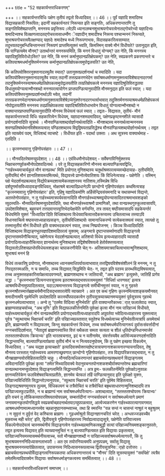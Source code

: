 +++
title = "52 सहकार्यन्तराधिकरणम्"

+++
।। सहकार्यन्तरविधिः पक्षेण तृतीयं तद्वतो विध्यादिवत् ।। 46 ।। पूर्वं यज्ञादि शमादिश्च विद्यासहकारी निरूपितः; इदानीं सहकार्यनतरं निरूप्यत इति सङ्गतिः, अधिकरणान्तराणि तु सङ्गतिविशेषप्राप्तानि, मननस्य प्रवृत्तिरूप।त्वेऽपि ध्यानालम्बनशुभाश्रयगोचरत्वेनातद्गोचरेभ्यो यज्ञादिभ्यः शमादिभ्यश्च विलक्षणत्वादतद्गोचरत्वसाधर्म्येण ेयज्ञादीन् शमादीश्च निरूप्य पश्चान्मननं निरूप्यते, शुभाश्रयगोचरत्ववैलक्षण्याद् यज्ञादेः शमादेश्च मध्ये निरूपणाभावः, विदासहकारित्वसाम्यात् तदुभयतदनुबन्धिचिन्तानन्तरं निरूपणं प्राप्तमित्युक्त्तं भवति, किमस्मिन् वाक्ये मौनं विधीयते? उतानूद्यत इति, किं पाण्डित्यमेव मौनम्? उतार्थान्तरं मननरूपमिति, किं मननं विधातुं योग्यम्? उत नेति, किं मननस्य यज्ञादिशुतिविरोधोऽस्ति? उत नेति, किं मननं कर्मानुष्ठानप्रतिक्षेपकम्? उत नेति, स्वप्रकरणे प्रकरणान्तरे च कतिपयाश्रमधर्मानुक्त्तिर्मननस्य कर्मानुष्ठानप्रतिक्षेपकत्वमुपोद्वलयति? उत नेति,

किं कतिपयोक्त्तिरनुक्त्तानादरमूलैव स्यात्? उतानुक्त्तप्रदर्शनार्था च स्यादिति । यदा कतिपयोक्त्तिरनुक्त्तानादरमूलैव स्यात् तदानीं तत्तत्प्रकरणभेदेन सर्वाश्रमधर्माणामनुक्त्तत्वाविशेषादनादरगर्मा तदनुक्त्तिर्मननस्याश्रमधर्मप्रतिक्षेपकत्वमुपोद्वलयतीति तत्प्रतिक्षेपकत्वे मननस्य यज्ञादिश्रुतिविरुद्धतया विधातुमयोग्यत्वान्मौनशब्दो मननपरत्वायोगेन प्राप्तपाण्डित्यानुवादीति मौनमनूद्यत इति फलं स्यात् । यदा कतिपयोक्त्तिरनुक्त्तप्रदर्शनार्थाऽपि भवेत्, तदानीं तत्तत्प्रकरणभेदानाश्रमधर्माणामनुक्त्तत्वाविशेषेऽप्यनुक्त्तेरनादरगभर्त्वाभावात् तदुक्त्तिर्मननस्याश्रमधर्मप्रतिक्षेपकत्वं नोपोद्वलयतीति मननस्य तदप्रतिक्षेपकतया यज्ञादिश्रतिविरोधाभावेन विधातुं योग्यत्वान्मौनशब्दो न वाक्यान्तरप्राप्तपाण्डित्यानुवादीति मौनस्य विधेयत्वं फलं स्यात् । तद्वतः- विद्यावतः, तृतीयं- मौनं सहकार्यन्तररूपो विधिः सहकारित्वेन विधेयम्, यज्ञादानशमदमादिवत्, पक्षेणप्रकृष्टमनशीले व्यासादौ प्रयोगदर्शनादिति सूत्रार्थः । मौनपाण्डित्यशब्दयोर्ज्ञानार्थत्वादिति - मौनशब्दस्य मननार्थत्वान्मननस्य शवणप्रतिषांर्थमानविशेषरूपत्वात् पण्डितशब्दस्य विद्वद्विषयताप्रसिद्धेश्च मौनपाण्डित्यशब्दयोर्ज्ञानार्थत्वम् । तद्वत इति व्याख्येयं पदम्, विधिशब्दं व्याचष्टे । विधीयत इति - पदार्था उक्त्ताः । अथ सूत्रस्य वाक्यार्थमाह - एतदिति ।

।। कृत्स्नभावात्तु गृहिणोपसंहारः ।। 47 ।।

।। मौनवदितरेषामप्युपदेशात् ।। 48 ।। एवंविधमौनोपदेशवत् - सर्वेषणाविनिर्मुक्त्तस्य भिक्षाचरणपूर्वकमौनोपदेशवदित्यर्थः । परे तु विद्यासहकारिणो मौनस्य बाल्यपाण्डित्यवद्विधिः, "गार्हस्थ्यमाचार्यकुलं मौनं वानप्रस्थ' मिति प्रयोगात् मुनिशब्दस्य चतुर्थाश्रमपरत्वव्यवच्छेदायाह- तृतीयमिति, तृतीयमिदं मौनं ज्ञानातिशयरूपमित्यर्थः, विद्यावत्त्वे प्राप्नोत्येवातिशयः किं विधिनेत्यत्राह - पक्षेणेति । यस्मिन् पक्षे भेददर्शनप्राबल्यात् विद्योपेक्रमदशायामेकत्वज्ञानस्य नातिशयः,तस्मिन्नेष विधिः दर्शपूणर्मासविध्यादावङ्गविधिवत्, मोक्षाश्रमे बाल्यादिप्रधानेऽपि छान्दोग्ये गृहिणोपसंहारः कथमित्यत्राह "कृत्स्नमावात्तु गृहिणोपसंहारः' इति, गृहिषु यज्ञादिकर्माणि अर्हिसेन्द्रियसंयमनादि च यथासम्भवं विद्यन्ते, अतस्तेनोपसंहारः, न तु गार्हस्थ्यमात्रपर्यवसानादिति मौनगार्हस्थ्याश्रमद्वयोपन्यासादितराश्रमाभावशङ्को व्युदस्यति- मौनवदितरेषामप्युपदेशादिति, यथा मौनगार्हस्थ्याश्रमौ प्रामाणिकौ, तथा वानप्रस्थगुरुकुलवासावपि, उपदेशाविशेषात्, बहुवचनं तत्तदवान्तरवृत्तिभेदापेक्षयेति वर्णयन्ति, तत्र तावत् षष्ठीसमासादपि सहकेयर्न्तरं विधेयमिति युक्त्तं "विध्यादिव'दिति विधिशब्दस्य विधेयवाचित्वात्तदैकरूप्यस्य उचितत्वाच्च तस्याऽपि विधानवाचित्वे षष्ठयन्ताध्याहारप्रसङ्गः, तृतीयविधिशब्दयोः सामानाधिकरण्ये सत्येकवाक्यत्वं स्यात्, त्वत्पक्षे तु तस्मात्तृतीयं मौनं विधीयते इति वाक्यभदकल्पनं स्यात्, तच्च निष्प्रयोजनम् । किञ्च विध्यादिवदिति विधिशब्दस्य विद्याङ्गभूतयज्ञादिशमादिपरत्वं युक्त्तम्; अङ्गमात्रे दृष्टान्तसमर्पणादपि विद्याङ्गत्वे दृष्टान्तसमर्पणौचित्यात्, पक्षेणेत्यत्र भेददर्शनप्राबल्यात् अतिशयो विधेय इत्यध्याहारादपि व्यासादौ प्रयोगादित्यध्याहारौचित्यात् ज्ञानार्थस्य मुनिशब्दस्य तद्विशेषविषयत्वे हेतोर्वक्त्तव्यत्वात् विद्यावतोऽतिशयप्राप्तेरविधेयत्वशङ्का चापाकरणीयेति चेत् न- अतिशयमात्रवाचित्वाभावान्मुनिशब्दस्य, शुभाश्रयं मननं हि

विधेयं तत्कारिषु प्रयोगात्, मौनशब्दस्य ध्यानसमाधिपर्यायत्वाभावात् तत्तद्विषयविशेषसंशीलनं हि मननम्, न तु निरद्तरस्मअतिः, न च समाधिः, तच्च विद्यावत् सिद्धमिति चेत्- न, तद्वत इति पदस्य प्रारब्धविद्यविषयत्वात्, तच्च अनुक्त्तसहकारिसापेक्षत्वादवगम्यते, ब्राह्मणशब्दश्च न जातिवाची, "अथ ब्राह्मणः' इत्युक्त्तेः, जातिर्हि प्रागेव सद्धा । "कृत्स्नभावा'दित्यनन्तरसूत्रस्य इतराश्रमसद्भावपरत्वमयुक्त्तं "विधिर्वा धारणवत्' इत्यत्र आश्रमविधीनामुपपादितत्वात्, यदाऽऽश्रमान्तरस्य विद्याङ्गत्वे समीचीनमुत्तरं स्यात्, न तु गृहस्ते कृत्स्नश्रौतस्मार्त्तब्रह्मचर्यमौनादिसद्भावपरत्वेपि व्याख्याने । अत एव कथं गृहिणः कृत्स्नमित्याशङ्कयमौनवत् शमादीनामपि गृहमेधिनि उपदेशादिति कार्त्स्योपपादकत्वेन तृतीयसूत्रव्याख्यानमप्ययुक्त्तं पूर्वसूत्रस्य गृहस्थे कृत्स्नधर्मपत्वाभावात् । अन्ये तु "एतमेव विदित्वा मुनिर्भवति' इति वाक्यान्तरैकाथ्यर्ात् फलार्तवादः स्यात्, ब्राह्मण्यसाहचर्याच्च, "अथ मुनिः' इति विद्याफलकीर्त्तनमिति पूर्वपक्षं कृत्वा मौनं नाम पारिव्राज्यं विधीयते, यार्हस्थ्यमाचार्यकुलं मौनं वानप्रस्थमिति प्रयोगाद्भवतीत्यध्याहारादपि अपूवर्तया भवेदित्यध्याहारस्य युक्त्तत्वात् पूर्वत्र "व्युत्थायाथ भिक्षाचर्यं चरति' इति परिव्राज्यप्रस्तावात् स्तुतेश्च विध्यर्थत्वाच्च मुनिर्भवतीत्यत्रापि अयमेवार्थ इति, ब्राह्मण्यमपि न विद्याफलम्, किन्तु सहकार्यन्तरं विधेयम्, तच्च सर्वाश्रमधर्मपरित्यागरूपं दुर्वासःसंवर्त्तादीनां नग्नचर्यादिदर्शनात्, "नैतादृशं ब्राह्मणस्यास्ति वित्तं यथैकता समता सत्यता च शीलं धृतिर्दण्डनिधानमार्जवं ततस्ततश्चोपरमः क्रियाभ्यः' इति भारतवचनात्, इदं च न यतीनामेव, संवर्त्तस्यवैव आर्त्विज्यकरणदर्शनादिति सिद्धान्तयन्ति, बाल्यपाण्डित्यापेक्षया तृतीयं मौनं च न नित्यवदनुष्ठेयम्, किं तु पक्षेण इच्छया विकल्पेन, विध्यादिवत् । "अथ यद्यज्ञ इत्याचक्षते' इत्यादिवाक्योक्त्तयज्ञेष्टसत्रायणानाशकायनारण्यायनादिवत्, तेषु मौनस्य परस्तात् गार्हस्थ्यस्य आमरणाच्छ्रवणात् छान्दोग्ये गृहिणोपसंहारः, तत्र विद्यापरिकरसद्भावात्, न तु मौनब्राह्मण्ययोरविहितत्वादिति चाहुः । मौनवदित्यधिकरणान्तरं ब्रह्मचर्यवानप्रस्र्थयार्न विद्याङ्गत्वम् अविदानादिति पूर्वपक्षं कृत्वा "तमेत'मिथ्यादिवाक्ये वेदानुवचनतपोनाशकशब्दैर्वाक्यान्तरेश्च ब्रह्मचारिणां वानप्रस्थानामप्युपदेशात् विद्याङ्गत्वमिति सिद्धान्तयन्ति । अत्र व्रुमः- फलकीतर्नमिति पूर्वपक्षोऽनुपपन्नः ज्ञानव्यतिरेकेण फलविशेषवाचित्वाप्रतीतेः, ज्ञानमेव चेत्फलं तर्हि पाण्डित्यानुवाद इति पूर्वपक्षो युक्त्तः, परिव्राज्यविधिरिति सिद्धान्तोऽप्यनुपपन्नः, "व्युत्थाय भिक्षाचर्यं चरति' इति पूर्वमेव विहितत्वात्, लिङ्गाद्यश्रवणमुनयत्र तुल्यम्, विधिकल्पनं च तत्रैवोचितं च तत्रैवोचितं बह्र्थसाधारणान्मुनिशब्दादपि तत्र पारिव्राज्यस्फुटप्रतीतेः, न च ब्राह्मण्यं नाम सर्वाश्रमधर्मपरित्यागः- अशाब्दत्वात्, "ततस्ततश्चोपरमः क्रियाभ्यः' इति वचनं तु लौकिकव्यापारविषयतयोपपन्नम्, सम्बर्त्तादीनां नग्नचर्यावचनं न सर्वाश्रमधर्मत्यागे प्रमाणं जनावमानकृतयोगसिद्धये स्वप्रकर्षाच्छादनार्थतयाऽप्युपपन्नत्वात्, आर्त्वज्यकरणेन गार्हस्थ्यपरत्यागावगमात् आश्रमधर्माणामात्मध्यानस्येव च्छन्नानुष्ठानसम्भवाच्च, तथा हि स्मरन्ति "यन्न सन्तं न चासन्तं नाश्रुतं न बहुश्रुतम् । न सुवृत्तं न दुर्वृत्तं वेद कश्चित्स ब्राह्मणः । गूढधर्माश्रुतो विद्यानज्ञानचरितं चरेत् । अन्धवज्जडवच्चैव मूकवच्च मही चरेत्' इति, द्वितीयसूत्रे गृहिणोपसंहारस्य निर्वाह्यत्वादाद्यसूत्रे, पक्षेणेति पारिवाज्यस्य विकल्पेनोपादेयत्वं चास्नमर्थनीयं विद्याङ्गत्वेन गार्हस्थ्यप्रामाणिकत्वबुद्धौ सत्यां परिव्राज्यनियमशङ्कानुपपत्तेः, तद्वत इत्यस्य विद्यावत् इति व्याख्यानमुचितं न तु बाल्यपाण्डित्यवत इति विद्यायाः प्रकृतत्वात्, पारिव्राज्यनियमस्यासमर्थनीयत्वाच्च, यतो मौनब्राह्मणशब्दौ न पारिव्राज्यसर्वाश्रमधर्मत्यागपरौ, किं तु शुभाश्रयमनननिदिध्यासनलाभपरौ । अत एव तयोरनियत्वमपि अनुपपन्नम्, सर्वासु विद्यासु शुभाश्रयमननस्यापेक्षितत्वात्, उपासनस्य निदिध्यासनरूपत्वाच्च द्वितीयसूत्रनिवर्ाहो दत्तोत्तरः । ब्रह्मचर्यवानप्रस्थयोर्विद्याङ्गत्वनिरूपकतया अधिकरणान्तरत्वं च "मौनव' दिति सूत्रस्यायुक्त्तं "सर्वापेक्षे' त्यत्रैव तमेतमित्यादिवाक्येन विद्यायाः सर्वाश्रमधर्माङ्गकत्वस्य समर्थितत्वात् ।। 48 ।।

।। सहकार्यन्तरविध्यधिकरणं समाप्तम् ।।

